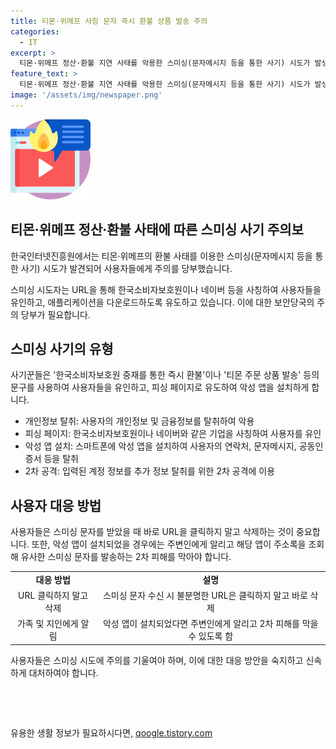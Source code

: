 ```yaml
---
title: 티몬·위메프 사칭 문자 즉시 환불 상품 발송 주의
categories:
  - IT
excerpt: >
  티몬·위메프 정산·환불 지연 사태를 악용한 스미싱(문자메시지 등을 통한 사기) 시도가 발생했습니다. 스미싱 시도자는 피싱 페이지로 유도하는 문자를 발송하여 개인정보 및 금융정보를 탈취하려고 합니다. 또한, 악성 앱을 설치하면 스마트폰에 저장된 정보가 유출될 수 있습니다. 한국인터넷진흥원은 URL을 클릭하지 말고 해당 문자를 삭제하고, 의심스러운 앱이 설치된 경우 주변 사람들에게 알리고 유사한 사기 문자를 방지하라고 당부했습니다. 이에 대한 주의가 필요합니다.
feature_text: >
  티몬·위메프 정산·환불 지연 사태를 악용한 스미싱(문자메시지 등을 통한 사기) 시도가 발생했습니다. 스미싱 시도자는 피싱 페이지로 유도하는 문자를 발송하여 개인정보 및 금융정보를 탈취하려고 합니다. 또한, 악성 앱을 설치하면 스마트폰에 저장된 정보가 유출될 수 있습니다. 한국인터넷진흥원은 URL을 클릭하지 말고 해당 문자를 삭제하고, 의심스러운 앱이 설치된 경우 주변 사람들에게 알리고 유사한 사기 문자를 방지하라고 당부했습니다. 이에 대한 주의가 필요합니다.
image: '/assets/img/newspaper.png'
---
```


<p><img src="/assets/img/news.png" alt="rentncar 속보" /></p>

<h2 data-ke-size="size26">티몬·위메프 정산·환불 사태에 따른 스미싱 사기 주의보</h2>

<p>한국인터넷진흥원에서는 티몬·위메프의 환불 사태를 이용한 스미싱(문자메시지 등을 통한 사기) 시도가 발견되어 사용자들에게 주의를 당부했습니다.</p>

<p data-ke-size="size16">스미싱 시도자는 URL을 통해 한국소비자보호원이나 네이버 등을 사칭하여 사용자들을 유인하고, 애플리케이션을 다운로드하도록 유도하고 있습니다. 이에 대한 보안당국의 주의 당부가 필요합니다.</p>

<h2 data-ke-size="size26">스미싱 사기의 유형</h2>

<p>사기꾼들은 '한국소비자보호원 중재를 통한 즉시 환불'이나 '티몬 주문 상품 발송' 등의 문구를 사용하여 사용자들을 유인하고, 피싱 페이지로 유도하여 악성 앱을 설치하게 합니다.</p>

<ul>
  <li>개인정보 탈취: 사용자의 개인정보 및 금융정보를 탈취하여 악용</li>
  <li>피싱 페이지: 한국소비자보호원이나 네이버와 같은 기업을 사칭하여 사용자를 유인</li>
  <li>악성 앱 설치: 스마트폰에 악성 앱을 설치하여 사용자의 연락처, 문자메시지, 공동인증서 등을 탈취</li>
  <li>2차 공격: 입력된 계정 정보를 추가 정보 탈취를 위한 2차 공격에 이용</li>
</ul>

<h2 data-ke-size="size26">사용자 대응 방법</h2>

<p>사용자들은 스미싱 문자를 받았을 때 바로 URL을 클릭하지 말고 삭제하는 것이 중요합니다. 또한, 악성 앱이 설치되었을 경우에는 주변인에게 알리고 해당 앱이 주소록을 조회해 유사한 스미싱 문자를 발송하는 2차 피해를 막아야 합니다.</p>

<table>
  <tr>
    <td style="text-align: center; height: 17px;"><b>대응 방법</b></td>
    <td style="text-align: center; height: 17px;"><b>설명</b></td>
  </tr>
  <tr>
    <td style="text-align: center; height: 17px;">URL 클릭하지 말고 삭제</td>
    <td style="text-align: center; height: 17px;">스미싱 문자 수신 시 불분명한 URL은 클릭하지 말고 바로 삭제</td>
  </tr>
  <tr>
    <td style="text-align: center; height: 17px;">가족 및 지인에게 알림</td>
    <td style="text-align: center; height: 17px;">악성 앱이 설치되었다면 주변인에게 알리고 2차 피해를 막을 수 있도록 함</td>
  </tr>
</table>

<p data-ke-size="size16">사용자들은 스미싱 시도에 주의를 기울여야 하며, 이에 대한 대응 방안을 숙지하고 신속하게 대처하여야 합니다.</p>

<p data-ke-size="size16">&nbsp;</p>

<p data-ke-size="size16">&nbsp;</p>
유용한 생활 정보가 필요하시다면, <a href="https://qoogle.tistory.com" rel="dofollow">qoogle.tistory.com</a>


